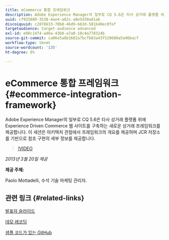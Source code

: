 ```yaml
---
title: eCommerce 통합 프레임워크
description: Adobe Experience Manager의 일부로 CQ 5.6은 타사 상거래 플랫폼 위에 Experience Driven Commerce 웹 사이트를 구축하는 새로운 상거래 프레임워크를 제공합니다. 이 세션은 아키텍처 관점에서 프레임워크의 개요를 제공하며 JCR 저장소를 기반으로 참조 구현에 대한 몇 가지 세부 정보를 제공합니다.
uuid: cf925889-3538-4ae4-a82c-a8e5d30ad1ab
discoiquuid: c2876633-70b8-46d9-b63d-581b40ec0fef
targetaudience: target-audience advanced
exl-id: e08c14f4-a46a-43b0-a7a0-18c4a778324b
source-git-commit: ca06e5a8b1602a7bcfb83a43f529680a5a96bacf
workflow-type: tm+mt
source-wordcount: '135'
ht-degree: 0%

---
```


# eCommerce 통합 프레임워크 {#ecommerce-integration-framework}

Adobe Experience Manager의 일부로 CQ 5.6은 타사 상거래 플랫폼 위에 Experience Driven Commerce 웹 사이트를 구축하는 새로운 상거래 프레임워크를 제공합니다. 이 세션은 아키텍처 관점에서 프레임워크의 개요를 제공하며 JCR 저장소를 기반으로 참조 구현의 세부 정보를 제공합니다.

>[!VIDEO](https://video.tv.adobe.com/v/19577/?quality=9)

*2013년 3월 20일 제공*

**제공 주체:**

Paolo Mottadelli, 수석 기술 마케팅 관리자.

## 관련 링크 {#related-links}

[발표자 슬라이드](https://www.slideshare.net/paolomoz/aem-cq-ecommerce-framework)

[데모 레코딩](https://vimeo.com/62251523)

[샘플 코드가 있는 GitHub](https://github.com/paolomoz/cq-commerce-impl-sample)
